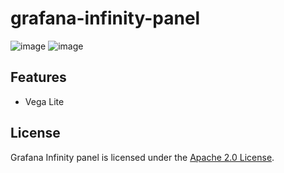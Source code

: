 # grafana-infinity-panel

![image](https://user-images.githubusercontent.com/153843/95414335-8bdeb380-0925-11eb-8d8a-f776e03c60a1.png)
![image](https://user-images.githubusercontent.com/153843/95414365-a022b080-0925-11eb-92b7-40f6d3c531e8.png)

## Features

* Vega Lite 

## License

Grafana Infinity panel is licensed under the [Apache 2.0 License](https://github.com/yesoreyeram/grafana-infinity-panel/blob/master/LICENSE).
